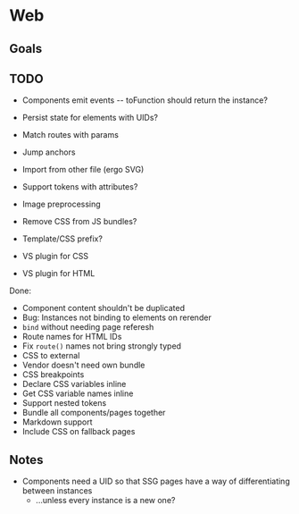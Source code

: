 # Web

## Goals

## TODO
-	Components emit events -- toFunction should return the instance?

-	Persist state for elements with UIDs?

-	Match routes with params
-	Jump anchors

-	Import from other file (ergo SVG)
-	Support tokens with attributes?

-	Image preprocessing

-	Remove CSS from JS bundles?

-	Template/CSS prefix?

-	VS plugin for CSS
-	VS plugin for HTML

Done:

-	Component content shouldn't be duplicated
-	Bug: Instances not binding to elements on rerender
-	`bind` without needing page referesh
-	Route names for HTML IDs
-	Fix `route()` names not bring strongly typed
-	CSS to external
-	Vendor doesn't need own bundle
-	CSS breakpoints
-	Declare CSS variables inline
-	Get CSS variable names inline
-	Support nested tokens
-	Bundle all components/pages together
-	Markdown support
-	Include CSS on fallback pages

## Notes

-	Components need a UID so that SSG pages have a way of differentiating between instances
	-	...unless every instance is a new one?
